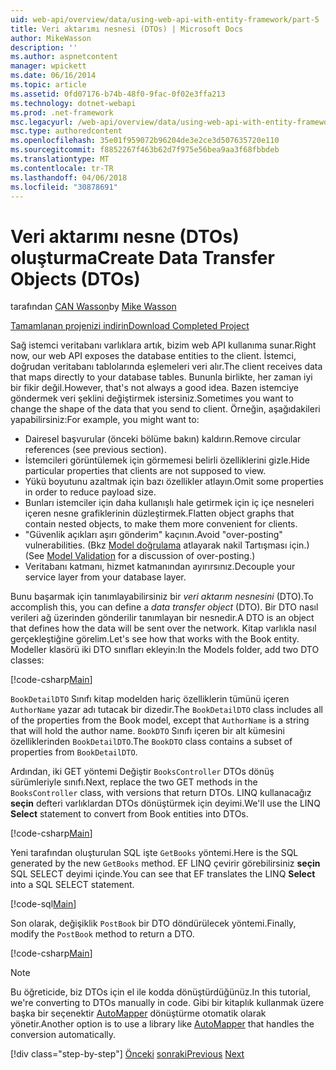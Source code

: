 ```yaml
---
uid: web-api/overview/data/using-web-api-with-entity-framework/part-5
title: Veri aktarımı nesnesi (DTOs) | Microsoft Docs
author: MikeWasson
description: ''
ms.author: aspnetcontent
manager: wpickett
ms.date: 06/16/2014
ms.topic: article
ms.assetid: 0fd07176-b74b-48f0-9fac-0f02e3ffa213
ms.technology: dotnet-webapi
ms.prod: .net-framework
msc.legacyurl: /web-api/overview/data/using-web-api-with-entity-framework/part-5
msc.type: authoredcontent
ms.openlocfilehash: 35e01f959072b96204de3e2ce3d507635720e110
ms.sourcegitcommit: f8852267f463b62d7f975e56bea9aa3f68fbbdeb
ms.translationtype: MT
ms.contentlocale: tr-TR
ms.lasthandoff: 04/06/2018
ms.locfileid: "30878691"
---
```

<a name="create-data-transfer-objects-dtos"></a><span data-ttu-id="14751-102">Veri aktarımı nesne (DTOs) oluşturma</span><span class="sxs-lookup"><span data-stu-id="14751-102">Create Data Transfer Objects (DTOs)</span></span>
====================
<span data-ttu-id="14751-103">tarafından [CAN Wasson](https://github.com/MikeWasson)</span><span class="sxs-lookup"><span data-stu-id="14751-103">by [Mike Wasson](https://github.com/MikeWasson)</span></span>

[<span data-ttu-id="14751-104">Tamamlanan projenizi indirin</span><span class="sxs-lookup"><span data-stu-id="14751-104">Download Completed Project</span></span>](https://github.com/MikeWasson/BookService)

<span data-ttu-id="14751-105">Sağ istemci veritabanı varlıklara artık, bizim web API kullanıma sunar.</span><span class="sxs-lookup"><span data-stu-id="14751-105">Right now, our web API exposes the database entities to the client.</span></span> <span data-ttu-id="14751-106">İstemci, doğrudan veritabanı tablolarında eşlemeleri veri alır.</span><span class="sxs-lookup"><span data-stu-id="14751-106">The client receives data that maps directly to your database tables.</span></span> <span data-ttu-id="14751-107">Bununla birlikte, her zaman iyi bir fikir değil.</span><span class="sxs-lookup"><span data-stu-id="14751-107">However, that's not always a good idea.</span></span> <span data-ttu-id="14751-108">Bazen istemciye göndermek veri şeklini değiştirmek istersiniz.</span><span class="sxs-lookup"><span data-stu-id="14751-108">Sometimes you want to change the shape of the data that you send to client.</span></span> <span data-ttu-id="14751-109">Örneğin, aşağıdakileri yapabilirsiniz:</span><span class="sxs-lookup"><span data-stu-id="14751-109">For example, you might want to:</span></span>

- <span data-ttu-id="14751-110">Dairesel başvurular (önceki bölüme bakın) kaldırın.</span><span class="sxs-lookup"><span data-stu-id="14751-110">Remove circular references (see previous section).</span></span>
- <span data-ttu-id="14751-111">İstemcileri görüntülemek için görmemesi belirli özelliklerini gizle.</span><span class="sxs-lookup"><span data-stu-id="14751-111">Hide particular properties that clients are not supposed to view.</span></span>
- <span data-ttu-id="14751-112">Yükü boyutunu azaltmak için bazı özellikler atlayın.</span><span class="sxs-lookup"><span data-stu-id="14751-112">Omit some properties in order to reduce payload size.</span></span>
- <span data-ttu-id="14751-113">Bunları istemciler için daha kullanışlı hale getirmek için iç içe nesneleri içeren nesne grafiklerinin düzleştirmek.</span><span class="sxs-lookup"><span data-stu-id="14751-113">Flatten object graphs that contain nested objects, to make them more convenient for clients.</span></span>
- <span data-ttu-id="14751-114">"Güvenlik açıkları aşırı gönderim" kaçının.</span><span class="sxs-lookup"><span data-stu-id="14751-114">Avoid "over-posting" vulnerabilities.</span></span> <span data-ttu-id="14751-115">(Bkz [Model doğrulama](../../formats-and-model-binding/model-validation-in-aspnet-web-api.md) atlayarak nakil Tartışması için.)</span><span class="sxs-lookup"><span data-stu-id="14751-115">(See [Model Validation](../../formats-and-model-binding/model-validation-in-aspnet-web-api.md) for a discussion of over-posting.)</span></span>
- <span data-ttu-id="14751-116">Veritabanı katmanı, hizmet katmanından ayırırsınız.</span><span class="sxs-lookup"><span data-stu-id="14751-116">Decouple your service layer from your database layer.</span></span>

<span data-ttu-id="14751-117">Bunu başarmak için tanımlayabilirsiniz bir *veri aktarım nesnesini* (DTO).</span><span class="sxs-lookup"><span data-stu-id="14751-117">To accomplish this, you can define a *data transfer object* (DTO).</span></span> <span data-ttu-id="14751-118">Bir DTO nasıl verileri ağ üzerinden gönderilir tanımlayan bir nesnedir.</span><span class="sxs-lookup"><span data-stu-id="14751-118">A DTO is an object that defines how the data will be sent over the network.</span></span> <span data-ttu-id="14751-119">Kitap varlıkla nasıl gerçekleştiğine görelim.</span><span class="sxs-lookup"><span data-stu-id="14751-119">Let's see how that works with the Book entity.</span></span> <span data-ttu-id="14751-120">Modeller klasörü iki DTO sınıfları ekleyin:</span><span class="sxs-lookup"><span data-stu-id="14751-120">In the Models folder, add two DTO classes:</span></span>

[!code-csharp[Main](part-5/samples/sample1.cs)]

<span data-ttu-id="14751-121">`BookDetailDTO` Sınıfı kitap modelden hariç özelliklerin tümünü içeren `AuthorName` yazar adı tutacak bir dizedir.</span><span class="sxs-lookup"><span data-stu-id="14751-121">The `BookDetailDTO` class includes all of the properties from the Book model, except that `AuthorName` is a string that will hold the author name.</span></span> <span data-ttu-id="14751-122">`BookDTO` Sınıfı içeren bir alt kümesini özelliklerinden `BookDetailDTO`.</span><span class="sxs-lookup"><span data-stu-id="14751-122">The `BookDTO` class contains a subset of properties from `BookDetailDTO`.</span></span>

<span data-ttu-id="14751-123">Ardından, iki GET yöntemi Değiştir `BooksController` DTOs dönüş sürümleriyle sınıfı.</span><span class="sxs-lookup"><span data-stu-id="14751-123">Next, replace the two GET methods in the `BooksController` class, with versions that return DTOs.</span></span> <span data-ttu-id="14751-124">LINQ kullanacağız **seçin** defteri varlıklardan DTOs dönüştürmek için deyimi.</span><span class="sxs-lookup"><span data-stu-id="14751-124">We'll use the LINQ **Select** statement to convert from Book entities into DTOs.</span></span>

[!code-csharp[Main](part-5/samples/sample2.cs)]

<span data-ttu-id="14751-125">Yeni tarafından oluşturulan SQL işte `GetBooks` yöntemi.</span><span class="sxs-lookup"><span data-stu-id="14751-125">Here is the SQL generated by the new `GetBooks` method.</span></span> <span data-ttu-id="14751-126">EF LINQ çevirir görebilirsiniz **seçin** SQL SELECT deyimi içinde.</span><span class="sxs-lookup"><span data-stu-id="14751-126">You can see that EF translates the LINQ **Select** into a SQL SELECT statement.</span></span>

[!code-sql[Main](part-5/samples/sample3.sql)]

<span data-ttu-id="14751-127">Son olarak, değişiklik `PostBook` bir DTO döndürülecek yöntemi.</span><span class="sxs-lookup"><span data-stu-id="14751-127">Finally, modify the `PostBook` method to return a DTO.</span></span>

[!code-csharp[Main](part-5/samples/sample4.cs)]

> [!NOTE]
> <span data-ttu-id="14751-128">Bu öğreticide, biz DTOs için el ile kodda dönüştürdüğünüz.</span><span class="sxs-lookup"><span data-stu-id="14751-128">In this tutorial, we're converting to DTOs manually in code.</span></span> <span data-ttu-id="14751-129">Gibi bir kitaplık kullanmak üzere başka bir seçenektir [AutoMapper](http://automapper.org/) dönüştürme otomatik olarak yönetir.</span><span class="sxs-lookup"><span data-stu-id="14751-129">Another option is to use a library like [AutoMapper](http://automapper.org/) that handles the conversion automatically.</span></span>
> 
> [!div class="step-by-step"]
> <span data-ttu-id="14751-130">[Önceki](part-4.md)
> [sonraki](part-6.md)</span><span class="sxs-lookup"><span data-stu-id="14751-130">[Previous](part-4.md)
[Next](part-6.md)</span></span>
